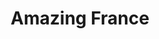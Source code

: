 ---
order: 15
title: "Amazing France"
image: "2014/05/thumbnail-495x400.png"
link: "amazing-france/"
support: "ios"
category: "travel_sort"
---